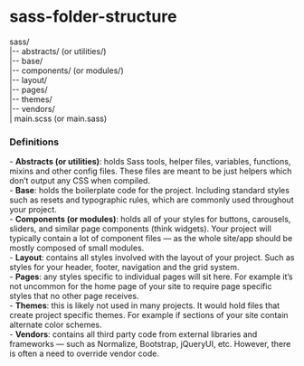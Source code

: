 # sass-folder-structure

sass/ <br>
|-- abstracts/ (or utilities/) <br>
|-- base/ <br>
|-- components/ (or modules/) <br>
|-- layout/ <br>
|-- pages/ <br>
|-- themes/ <br>
|-- vendors/ <br>
| main.scss (or main.sass)

<h3>Definitions </h5>
- <b>Abstracts (or utilities)</b>: holds Sass tools, helper files, variables, functions, mixins and other config files. These files are meant to be just helpers which don’t output any CSS when compiled. <br>
- <b>Base</b>: holds the boilerplate code for the project. Including standard styles such as resets and typographic rules, which are commonly used throughout your project. <br>
- <b>Components (or modules)</b>: holds all of your styles for buttons, carousels, sliders, and similar page components (think widgets). Your project will typically contain a lot of component files — as the whole site/app should be mostly composed of small modules. <br>
- <b>Layout</b>: contains all styles involved with the layout of your project. Such as styles for your header, footer, navigation and the grid system. <br>
- <b>Pages</b>: any styles specific to individual pages will sit here. For example it’s not uncommon for the home page of your site to require page specific styles that no other page receives. <br>
- <b>Themes</b>: this is likely not used in many projects. It would hold files that create project specific themes. For example if sections of your site contain alternate color schemes. <br>
- <b>Vendors</b>: contains all third party code from external libraries and frameworks — such as Normalize, Bootstrap, jQueryUI, etc. However, there is often a need to override vendor code.  <br>

